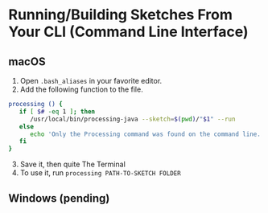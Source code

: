# Running/Building Sketches From Your CLI (Command Line Interface)

## macOS
1. Open `.bash_aliases` in your favorite editor.
2. Add the following function to the file.

```bash
processing () {
   if [ $# -eq 1 ]; then
      /usr/local/bin/processing-java --sketch=$(pwd)/"$1" --run
   else
      echo 'Only the Processing command was found on the command line. The path to the sketch much also be included.'
   fi
}
```

3. Save it, then quite The Terminal
4. To use it, run `processing PATH-TO-SKETCH FOLDER`

## Windows (pending)
